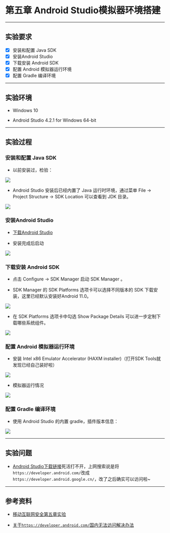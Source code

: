 # 第五章 Android Studio模拟器环境搭建

---

## 实验要求

- [x] 安装和配置 Java SDK
- [x] 安装Android Studio
- [x] 下载安装 Android SDK
- [x] 配置 Android 模拟器运行环境
- [x] 配置 Gradle 编译环境

---

## 实验环境

* Windows 10

* Android Studio 4.2.1 for Windows 64-bit

---

## 实验过程

### 安装和配置 Java SDK

* 以前安装过，检验：

![](img/javasdk.png)

* Android Studio 安装后已经内置了 Java 运行时环境，通过菜单 File -> Project Structure -> SDK Location 可以查看到 JDK 目录。

![](img/sdk目录.png)

### 安装Android Studio

* [下载Android Studio](https://developer.android.google.cn/studio)

* 安装完成后启动

![](img/启动界面.png)

### 下载安装 Android SDK

* 点击 Configure -> SDK Manager 启动 SDK Manager 。

* SDK Manager 的 SDK Platforms 选项卡可以选择不同版本的 SDK 下载安装，这里已经默认安装好Android 11.0。

![](img/SDKPlatforms.png)

* 在 SDK Platforms 选项卡中勾选 Show Package Details 可以进一步定制下载哪些系统组件。

![](img/ShowPackageDetails.png)

### 配置 Android 模拟器运行环境

* 安装 Intel x86 Emulator Accelerator (HAXM installer)（打开SDK Tools就发现已经自己装好啦）

![](img/SDKTools.png)

* 模拟器运行情况

![](img/模拟器运行情况.png)

### 配置 Gradle 编译环境

* 使用 Android Studio 的内置 gradle，插件版本信息：

![](img/Gradle编译环境.png)

---

## 实验问题

* [Android Studio下载链接](https://developer.android.com/studio/)死活打不开，上网搜索说是将`https://developer.android.com/`改成`https://developer.android.google.cn/`，改了之后确实可以访问啦~

---

## 参考资料

* [移动互联网安全第五章实验](https://c4pr1c3.github.io/cuc-mis/chap0x05/exp.html)

* [关于`https://developer.android.com/`国内无法访问解决办法](https://blog.csdn.net/anything14/article/details/89841392)

